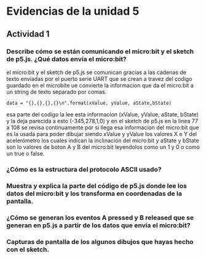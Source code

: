 
# Evidencias de la unidad 5

## Actividad 1

### Describe cómo se están comunicando el micro:bit y el sketch de p5.js. ¿Qué datos envía el micro:bit?

el micro:bit y el sketch de p5.js se comunican gracias a las cadenas de texto enviadas por el puerto serie UART que se crean a travez del codigo guardado en el microbite ue convierte la informacion que da el micro:bit a un string de texto separado por comas.

    data = "{},{},{},{}\n".format(xValue, yValue, aState,bState)
    
esa parte del codigo la lee esta informacion (xValue, yValue, aState, bState) y la deja parecida a esto (-345,278,1,0) y en el sketch de p5.js en la linea 77 a 108 se revisa continuamente por si llega esa informacion del micro:bit que es la usada para poder dibujar siendo xValue y yValue los valores X e Y del acelerómetro los cuales indican la inclinación del micro:bit y aState y bState son lo valores de boton A y B del micro:bit leyendolos como un 1 y 0 o como un true o false.

### ¿Cómo es la estructura del protocolo ASCII usado?

### Muestra y explica la parte del código de p5.js donde lee los datos del micro:bit y los transforma en coordenadas de la pantalla.

### ¿Cómo se generan los eventos A pressed y B released que se generan en p5.js a partir de los datos que envía el micro:bit?

### Capturas de pantalla de los algunos dibujos que hayas hecho con el sketch.
